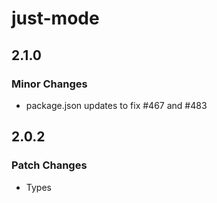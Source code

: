 # just-mode

## 2.1.0

### Minor Changes

- package.json updates to fix #467 and #483

## 2.0.2

### Patch Changes

- Types
